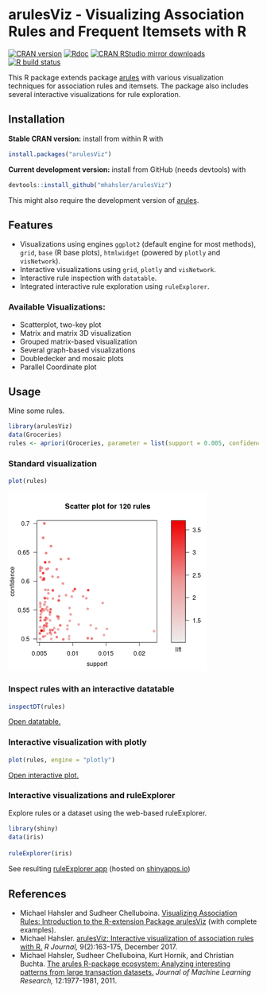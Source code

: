 # arulesViz - Visualizing Association Rules and Frequent Itemsets with R

[![CRAN version](https://www.r-pkg.org/badges/version/arulesViz)](https://cran.r-project.org/package=arulesViz)
[![Rdoc](https://www.rdocumentation.org/badges/version/arulesViz)](https://www.rdocumentation.org/packages/arulesViz) 
[![CRAN RStudio mirror downloads](https://cranlogs.r-pkg.org/badges/arulesViz)](https://cran.r-project.org/package=arulesViz)
[![R build status](https://github.com/mhahsler/arulesViz/workflows/R-CMD-check/badge.svg)](https://github.com/mhahsler/arulesViz/actions)

This R package 
extends package [arules](https://github.com/mhahsler/arules) with various visualization techniques for association rules and itemsets. The package also includes several interactive visualizations for rule exploration.

## Installation

__Stable CRAN version:__ install from within R with
```R
install.packages("arulesViz")
```
__Current development version:__ install from GitHub (needs devtools) with
```R 
devtools::install_github("mhahsler/arulesViz")
```
This might also require the development version of [arules](https://github.com/mhahsler/arules).

## Features
* Visualizations using engines `ggplot2` (default engine for most methods), `grid`, `base` (R base plots), `htmlwidget` (powered by `plotly` and `visNetwork`). 
* Interactive visualizations using `grid`, `plotly` and `visNetwork`.
* Interactive rule inspection with `datatable`.
* Integrated interactive rule exploration using `ruleExplorer`. 

### Available Visualizations:

* Scatterplot, two-key plot
* Matrix and matrix 3D visualization
* Grouped matrix-based visualization
* Several graph-based visualizations
* Doubledecker and mosaic plots
* Parallel Coordinate plot

## Usage 

Mine some rules.
```R
library(arulesViz)
data(Groceries)
rules <- apriori(Groceries, parameter = list(support = 0.005, confidence = 0.5))
```

### Standard visualization
```R
plot(rules)
```

![Scatter plot](https://raw.githubusercontent.com/mhahsler/arulesViz/master/README/plot.png)

### Inspect rules with an interactive datatable
```R
inspectDT(rules)
```

[Open datatable.](https://mhahsler.github.io/arulesViz/README/inspectDT.html)

### Interactive visualization with plotly
```R
plot(rules, engine = "plotly")
```
[Open interactive plot.](https://mhahsler.github.io/arulesViz/README/plotly_arules.html)

### Interactive visualizations and ruleExplorer

Explore rules or a dataset using the web-based ruleExplorer.

```R
library(shiny)
data(iris)

ruleExplorer(iris)
```

See resulting [ruleExplorer app](https://mhahsler-apps.shinyapps.io/ruleExplorer_demo/) (hosted on [shinyapps.io](https://www.shinyapps.io/)) 

## References

* Michael Hahsler and Sudheer Chelluboina. [Visualizing Association Rules: Introduction 
to the R-extension Package arulesViz](https://cran.r-project.org/package=arulesViz/vignettes/arulesViz.pdf) (with complete examples). 
* Michael Hahsler. [arulesViz: Interactive visualization of association rules with R.](https://journal.r-project.org/archive/2017/RJ-2017-047/RJ-2017-047.pdf) _R Journal,_ 9(2):163-175, December 2017.
* Michael Hahsler, Sudheer Chelluboina, Kurt Hornik, and Christian Buchta. [The arules R-package ecosystem: Analyzing interesting patterns from large transaction datasets.](https://jmlr.csail.mit.edu/papers/v12/hahsler11a.html) _Journal of Machine Learning Research,_ 12:1977-1981, 2011.


